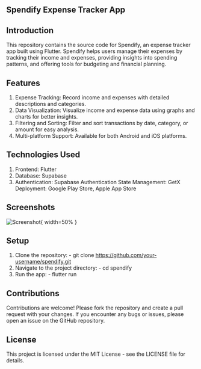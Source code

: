 ## Spendify Expense Tracker App

## Introduction
  This repository contains the source code for Spendify, an expense tracker app built using Flutter. 
  Spendify helps users manage their expenses by tracking their income and expenses, providing insights
  into spending patterns, and offering tools for budgeting and financial planning.

## Features  
  1) Expense Tracking: Record income and expenses with detailed descriptions and categories.
  2) Data Visualization: Visualize income and expense data using graphs and charts for better insights.
  3) Filtering and Sorting: Filter and sort transactions by date, category, or amount for easy analysis.
  4) Multi-platform Support: Available for both Android and iOS platforms.

## Technologies Used
  1) Frontend: Flutter
  2) Database: Supabase
  3) Authentication: Supabase Authentication
  State Management: GetX
  Deployment: Google Play Store, Apple App Store

## Screenshots

![Screenshot](https://github.com/Ankit180898/spendify/assets/48925155/617a4535-1f67-451c-9cf9-7700d092f737){ width=50% }


## Setup
  1) Clone the repository:
    - git clone https://github.com/your-username/spendify.git
  2) Navigate to the project directory:
    - cd spendify
  3) Run the app:
    - flutter run

## Contributions
   Contributions are welcome! Please fork the repository and create a pull request with your changes. 
   If you encounter any bugs or issues, please open an issue on the GitHub repository.

## License
  This project is licensed under the MIT License - see the LICENSE file for details.
